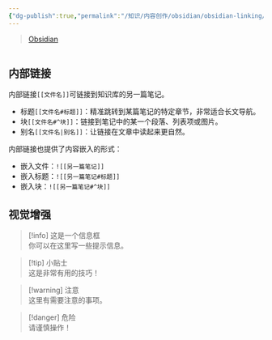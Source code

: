 ```yaml
---
{"dg-publish":true,"permalink":"/知识/内容创作/obsidian/obsidian-linking/","tags":["doc","obsidian"]}
---
```


> [Obsidian](https://obsidian.md)

```table-of-contents
```


## 内部链接

内部链接`[[文件名]]`可链接到知识库的另一篇笔记。
- 标题`[[文件名#标题]]`：精准跳转到某篇笔记的特定章节，非常适合长文导航。
- 块`[[文件名#^块]]`：链接到笔记中的某一个段落、列表项或图片。
- 别名`[[文件名|别名]]`：让链接在文章中读起来更自然。

内部链接也提供了内容嵌入的形式：
- 嵌入文件：`![[另一篇笔记]]`
- 嵌入标题：`![[另一篇笔记#标题]]`
- 嵌入块：`![[另一篇笔记#^块]]`

## 视觉增强

> [!info] 这是一个信息框  
> 你可以在这里写一些提示信息。  
  
> [!tip] 小贴士  
> 这是非常有用的技巧！  
  
> [!warning] 注意  
> 这里有需要注意的事项。  
  
> [!danger] 危险  
> 请谨慎操作！
